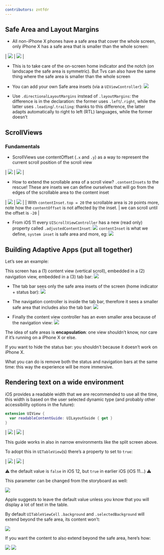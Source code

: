 ```yaml
---
contributors: zntfdr
---
```


## Safe Area and Layout Margins

- All non-iPhone X phones have a safe area that cover the whole screen, only iPhone X has a safe area that is smaller than the whole screen:

| ![][safePotraitImage] | ![][safeLandscapeImage] |

- This is to take care of the on-screen home indicator and the notch (on landscape the safe area is symmetric). But Tvs can also have the same thing where the safe area is smaller than the whole screen
- You can add your own Safe area insets (via a `UIViewController`):
![][additionalSafeImage]

- Use `.directionalLayoutMargins` instead of `.layoutMargins`: the difference is in the declaration: the former uses `.left`/`.right`, while the latter uses `.leading`/`.trailing`: thanks to this difference, the latter adapts automatically to right to left (RTL) languages, while the former doesn’t

## ScrollViews

### Fundamentals

- ScrollViews use contentOffset (`.x` and `.y`) as a way to represent the current scroll position of the scroll view

| ![][offsetImage] | ![][offset2Image] |

- How to extend the scrollable area of a scroll view? `.contentInsets` to the rescue! These are insets we can define ourselves that will go from the edges of the scrollable area to the content inset

| ![][insetImage] | ![][inset2Image] |
| With `contentInset.top = 20` the scrollable area is `20` points more, note how the `contentOffset` is not affected by the inset. | we can scroll until the offset is `-20` |

- From iOS 11 every `UIScrollViewController` has a new (read only) property called `.adjustedContentInset`:
![][adjustedContentImage]
 `contentInset` is what we define, `system inset` is safe area and more, eg:
![][statusBarImage]

## Building Adaptive Apps (put all together)

Let’s see an example:

This screen has a (1) content view (vertical scroll), embedded in a (2) navigation view, embedded in a (3) tab bar:
![][exampleImage]

- The tab bar sees only the safe area insets of the screen (home indicator + status bar):
![][tabbarSafeImage]

- The navigation controller is inside the tab bar, therefore it sees a smaller safe area that includes also the tab bar:
![][navigationSafeImage]

- Finally the content view controller has an even smaller area because of the navigation view:
![][contentSafeImage]

The idea of safe areas is **encapsulation**: one view shouldn’t know, nor care if it’s running on a iPhone X or else.

If you want to hide the status bar: you shouldn't because it doesn’t work on iPhone X.

What you can do is remove both the status and navigation bars at the same time: this way the experience will be more immersive.

## Rendering text on a wide environment

iOS provides a readable width that we are recommended to use all the time, this width is based on the user selected dynamic type (and probably other accessibility options in the future):

```swift
extension UIView {
  var readableContentGuide: UILayoutGuide { get }
}
```

| ![][iPad1Image] | ![][iPad2Image] |

This guide works in also in narrow environments like the split screen above.

To adopt this in `UITableView`(s) there’s a property to set to `true`:

| ![][table1Image] | ![][table2Image] |

⚠️ the default value is `false` in iOS 12, but `true` in earlier iOS (iOS 11...) ⚠️

This parameter can be changed from the storyboard as well:

![][storyboardImage]

Apple suggests to leave the default value unless you know that you will display a lot of text in the table.

By default `UITableViewCell` `.background` and `.selectedBackground` will extend beyond the safe area, its content won’t:

![][cellContentImage]

If you want the content to also extend beyond the safe area, here’s how:

![][cellContent2Image]
![][cellContent3Image]

[safePotraitImage]: ../../../images/notes/wwdc18/235/safePotrait.png
[safeLandscapeImage]: ../../../images/notes/wwdc18/235/safeLandscape.png
[additionalSafeImage]: ../../../images/notes/wwdc18/235/additionalSafe.png
[offsetImage]: ../../../images/notes/wwdc18/235/offset.png
[offset2Image]: ../../../images/notes/wwdc18/235/offset2.png
[insetImage]: ../../../images/notes/wwdc18/235/inset.png
[inset2Image]: ../../../images/notes/wwdc18/235/inset2.png
[inset3Image]: ../../../images/notes/wwdc18/235/inset3.png
[adjustedContentImage]: ../../../images/notes/wwdc18/235/adjustedContent.png
[statusBarImage]: ../../../images/notes/wwdc18/235/statusBar.png
[exampleImage]: ../../../images/notes/wwdc18/235/example.png
[tabbarSafeImage]: ../../../images/notes/wwdc18/235/tabbarSafe.png
[navigationSafeImage]: ../../../images/notes/wwdc18/235/navigationSafe.png
[contentSafeImage]: ../../../images/notes/wwdc18/235/contentSafe.png
[ipad1Image]: ../../../images/notes/wwdc18/235/ipad1.png
[ipad2Image]: ../../../images/notes/wwdc18/235/ipad2.png
[table1Image]: ../../../images/notes/wwdc18/235/table1.png
[table2Image]: ../../../images/notes/wwdc18/235/table2.png
[storyboardImage]: ../../../images/notes/wwdc18/235/storyboard.png
[cellContentImage]: ../../../images/notes/wwdc18/235/cellContent.png
[cellContent2Image]: ../../../images/notes/wwdc18/235/cellContent2.png
[cellContent3Image]: ../../../images/notes/wwdc18/235/cellContent3.png